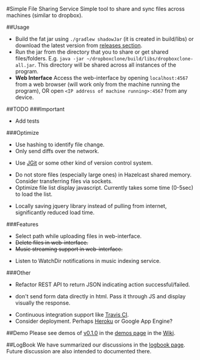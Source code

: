 #Simple File Sharing Service
Simple tool to share and sync files across machines (similar to dropbox).

##Usage
* Build the fat jar using `./gradlew shadowJar` (it is created in build/libs) or download the latest version from [releases section](https://github.com/dropboxclone/dropboxclone/releases).
* Run the jar from the directory that you to share or get shared files/folders. E.g. `java -jar ~/dropboxclone/build/libs/dropboxclone-all.jar`. This directory will be shared across all instances of the program.
* **Web Interface** Access the web-interface by opening `localhost:4567` from a web browser (will work only from the machine running the program), OR open `<IP address of machine running>:4567` from any device.

##TODO
###Important
* Add tests

###Optimize
* Use hashing to identify file change.
* Only send diffs over the network.
 - Use [JGit](https://github.com/eclipse/jgit) or some other kind of version control system.
* Do not store files (especially large ones) in Hazelcast shared memory. Consider transferring files via sockets.
* Optimize file list display javascript. Currently takes some time (0-5sec) to load the list.
 - Locally saving jquery library instead of pulling from internet, significantly reduced load time.  

###Features
* Select path while uploading files in web-interface.
* ~~Delete files in web-interface.~~
* ~~Music streaming support in web-interface.~~
 - Listen to WatchDir notifications in music indexing service.

###Other
* Refactor REST API to return JSON indicating action successful/failed.
 - don't send form data directly in html. Pass it through JS and display visually the response.
* Continuous integration support like [Travis CI](https://travis-ci.org/).
* Consider deployment. Perhaps [Heroku](https://www.heroku.com/) or Google App Engine?  

##Demo
Please see demos of [v0.1.0](https://github.com/dropboxclone/dropboxclone/releases/tag/0.1.0) in the [demos page](https://github.com/dropboxclone/dropboxclone/wiki/Demo) in the [Wiki](https://github.com/dropboxclone/dropboxclone/wiki).

##LogBook
We have summarized our discussions in the [logbook page](https://github.com/dropboxclone/dropboxclone/wiki/Logbook). Future discussion are also intended to documented there.
